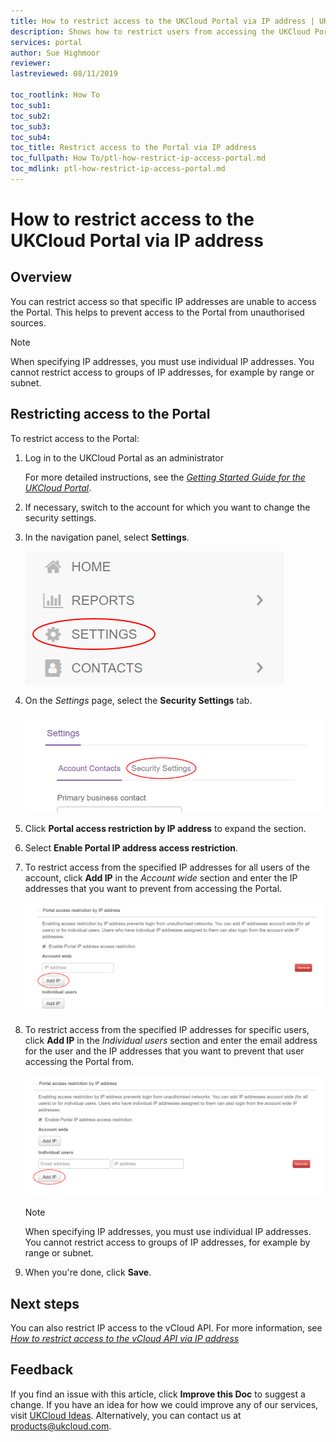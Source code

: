 ```yaml
---
title: How to restrict access to the UKCloud Portal via IP address | UKCloud Ltd
description: Shows how to restrict users from accessing the UKCloud Portal from specified IP addresses
services: portal
author: Sue Highmoor
reviewer:
lastreviewed: 08/11/2019

toc_rootlink: How To
toc_sub1: 
toc_sub2:
toc_sub3:
toc_sub4:
toc_title: Restrict access to the Portal via IP address
toc_fullpath: How To/ptl-how-restrict-ip-access-portal.md
toc_mdlink: ptl-how-restrict-ip-access-portal.md
---
```


# How to restrict access to the UKCloud Portal via IP address

## Overview

You can restrict access so that specific IP addresses are unable to access the Portal. This helps to prevent access to the Portal from unauthorised sources.

> [!NOTE]
> When specifying IP addresses, you must use individual IP addresses. You cannot restrict access to groups of IP addresses, for example by range or subnet.

## Restricting access to the Portal

To restrict access to the Portal:

1. Log in to the UKCloud Portal as an administrator

    For more detailed instructions, see the [*Getting Started Guide for the UKCloud Portal*](ptl-gs.md).

2. If necessary, switch to the account for which you want to change the security settings.

3. In the navigation panel, select **Settings**.

    ![Settings menu option in the UKCloud Portal](images/ptl-mnu-settings.png)

4. On the *Settings* page, select the **Security Settings** tab.

    ![Security Settings tab of the Settings page](images/ptl-settings-tab-security.png)

5. Click **Portal access restriction by IP address** to expand the section.

6. Select **Enable Portal IP address access restriction**.

7. To restrict access from the specified IP addresses for all users of the account, click **Add IP** in the *Account wide* section and enter the IP addresses that you want to prevent from accessing the Portal.

    ![Account-wide IP access restriction security setting for the UKCloud Portal](images/ptl-settings-ip-portal-account.png)

8. To restrict access from the specified IP addresses for specific users, click **Add IP** in the *Individual users* section and enter the email address for the user and the IP addresses that you want to prevent that user accessing the Portal from.

    ![Individual user IP access restriction security setting for the UKCloud Portal](images/ptl-settings-ip-portal-user.png)

    > [!NOTE]
    > When specifying IP addresses, you must use individual IP addresses. You cannot restrict access to groups of IP addresses, for example by range or subnet.

9. When you're done, click **Save**.

## Next steps

You can also restrict IP access to the vCloud API. For more information, see [*How to restrict access to the vCloud API via IP address*](ptl-how-restrict-ip-access-vcloud-api.md)

## Feedback

If you find an issue with this article, click **Improve this Doc** to suggest a change. If you have an idea for how we could improve any of our services, visit [UKCloud Ideas](https://ideas.ukcloud.com). Alternatively, you can contact us at <products@ukcloud.com>.

